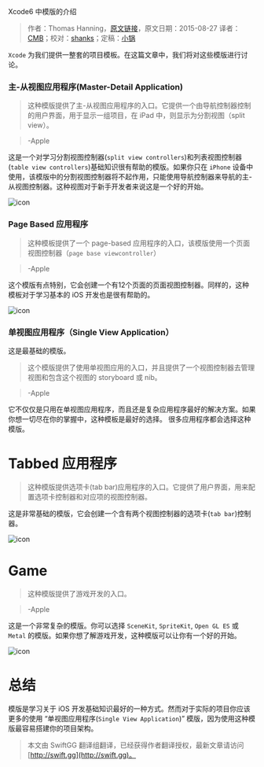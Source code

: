Xcode6 中模版的介绍

> 作者：Thomas Hanning，[原文链接](http://www.thomashanning.com/templates-in-xcode-6/)，原文日期：2015-08-27
> 译者：[CMB](https://github.com/chenmingbiao)；校对：[shanks](http://codebuild.me/)；定稿：[小锅](http://www.jianshu.com/users/3b40e55ec6d5/latest_articles)
  









`Xcode` 为我们提供一整套的项目模板。在这篇文章中，我们将对这些模版进行讨论。



### 主-从视图应用程序(Master-Detail Application)
	
>这种模版提供了主-从视图应用程序的入口。它提供一个由导航控制器控制的用户界面，用于显示一组项目，在 iPad 中，则显示为分割视图（split view）。

> -Apple

这是一个对学习分割视图控制器(`split view controllers`)和列表视图控制器(`table view controllers`)基础知识很有帮助的模版。如果你只在 `iPhone` 设备中使用，该模版中的分割视图控制器将不起作用，只能使用导航控制器来导航的主-从视图控制器。这种视图对于新手开发者来说这是一个好的开始。

![icon](http://swift.gg/img/articles/templates-in-xcode-6/Bildschirmfoto-2015-08-25-um-18.28.35.png1444784411.7165086)

### Page Based 应用程序
    
> 这种模板提供了一个 page-based 应用程序的入口，该模版使用一个页面视图控制器（`page base viewcontroller`）
    
> -Apple

这个模版有点特别，它会创建一个有12个页面的页面视图控制器。同样的，这种模板对于学习基本的 iOS 开发也是很有帮助的。

![icon](http://swift.gg/img/articles/templates-in-xcode-6/Bildschirmfoto-2015-08-25-um-18.40.16.png1444784413.1235225)

### 单视图应用程序（Single View Application）

这是最基础的模版。
    
> 这个模版提供了使用单视图应用的入口，并且提供了一个视图控制器去管理视图和包含这个视图的 storyboard 或 nib。
    
> -Apple

它不仅仅是只用在单视图应用程序，而且还是复杂应用程序最好的解决方案。如果你想一切尽在你的掌握中，这种模板是最好的选择。 很多应用程序都会选择这种模版。

# Tabbed 应用程序
	
> 这种模版提供选项卡(tab bar)应用程序的入口。它提供了用户界面，用来配置选项卡控制器和对应项的视图控制器。

这是非常基础的模版，它会创建一个含有两个视图控制器的选项卡(`tab bar`)控制器。

![icon](http://swift.gg/img/articles/templates-in-xcode-6/Bildschirmfoto-2015-08-25-um-18.42.57.png1444784413.9353302)

# Game
    
> 这种模版提供了游戏开发的入口。
    
> -Apple

这是一个非常复杂的模版。你可以选择 `SceneKit`, `SpriteKit`, `Open GL ES` 或 `Metal` 的模版。如果你想了解游戏开发，这种模版可以让你有一个好的开始。

![icon](http://swift.gg/img/articles/templates-in-xcode-6/Bildschirmfoto-2015-08-25-um-18.45.48.png1444784414.774583)

# 总结

模版是学习关于 iOS 开发基础知识最好的一种方式。然而对于实际的项目你应该更多的使用 “单视图应用程序(`Single View Application`)” 模版，因为使用这种模版最容易搭建你的项目架构。
> 本文由 SwiftGG 翻译组翻译，已经获得作者翻译授权，最新文章请访问 [http://swift.gg](http://swift.gg)。